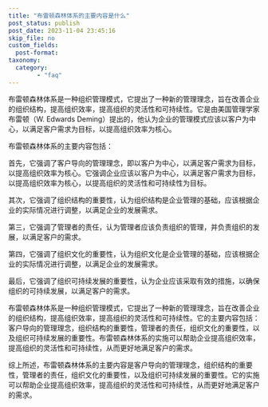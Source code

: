 ```yaml
---
title: "布雷顿森林体系的主要内容是什么"
post_status: publish
post_date: 2023-11-04 23:45:16
skip_file: no
custom_fields: 
  post-format: 
taxonomy:
  category:
        - "faq"
---
```


布雷顿森林体系是一种组织管理模式，它提出了一种新的管理理念，旨在改善企业的组织结构，提高组织效率，提高组织的灵活性和可持续性。它是由美国管理学家布雷顿（W. Edwards Deming）提出的，他认为企业的管理模式应该以客户为中心，以满足客户需求为目标，以提高组织效率为核心。

布雷顿森林体系的主要内容包括：

首先，它强调了客户导向的管理理念，即以客户为中心，以满足客户需求为目标，以提高组织效率为核心。它强调企业应该以客户为中心，以满足客户需求为目标，以提高组织效率为核心，以提高组织的灵活性和可持续性为目标。

其次，它强调了组织结构的重要性，认为组织结构是企业管理的基础，应该根据企业的实际情况进行调整，以满足企业的发展需求。

第三，它强调了管理者的责任，认为管理者应该负责组织的管理，并负责组织的发展，以满足客户的需求。

第四，它强调了组织文化的重要性，认为组织文化是企业管理的基础，应该根据企业的实际情况进行调整，以满足企业的发展需求。

最后，它强调了组织可持续发展的重要性，认为企业应该采取有效的措施，以确保组织的可持续发展，以满足客户的需求。

布雷顿森林体系是一种组织管理模式，它提出了一种新的管理理念，旨在改善企业的组织结构，提高组织效率，提高组织的灵活性和可持续性。它的主要内容包括：客户导向的管理理念，组织结构的重要性，管理者的责任，组织文化的重要性，以及组织可持续发展的重要性。布雷顿森林体系的实施可以帮助企业提高组织效率，提高组织的灵活性和可持续性，从而更好地满足客户的需求。

综上所述，布雷顿森林体系的主要内容是客户导向的管理理念，组织结构的重要性，管理者的责任，组织文化的重要性，以及组织可持续发展的重要性。它的实施可以帮助企业提高组织效率，提高组织的灵活性和可持续性，从而更好地满足客户的需求。
